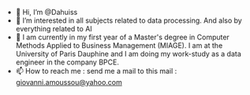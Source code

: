 - 👋 Hi, I’m @Dahuiss
- 👀 I’m interested in all subjects related to data processing. And also by everything related to AI
- 🌱 I am currently in my first year of a Master's degree in Computer Methods Applied to Business Management (MIAGE). 
      I am at the University of Paris Dauphine and I am doing my work-study as a data engineer in the company BPCE.
- 📫 How to reach me : send me a mail to this mail : giovanni.amoussou@yahoo.com

<!---
Dahuiss/Dahuiss is a ✨ special ✨ repository because its `README.md` (this file) appears on your GitHub profile.
You can click the Preview link to take a look at your changes.
--->
